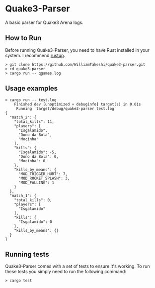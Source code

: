 # Quake3-Parser

A basic parser for Quake3 Arena logs.

## How to Run

Before running Quake3-Parser, you need to have Rust installed in your system. I recommend [rustup](https://rustup.rs/).

```
> git clone https://github.com/WilliamTakeshi/quake3-parser.git
> cd quake3-parser
> cargo run -- qgames.log
```


## Usage examples

```
> cargo run -- test.log
    Finished dev [unoptimized + debuginfo] target(s) in 0.01s
     Running `target/debug/quake3-parser test.log`
{
  "match_2": {
    "total_kills": 11,
    "players": [
      "Isgalamido",
      "Dono da Bola",
      "Mocinha"
    ],
    "kills": {
      "Isgalamido": -5,
      "Dono da Bola": 0,
      "Mocinha": 0
    },
    "kills_by_means": {
      "MOD_TRIGGER_HURT": 7,
      "MOD_ROCKET_SPLASH": 3,
      "MOD_FALLING": 1
    }
  },
  "match_1": {
    "total_kills": 0,
    "players": [
      "Isgalamido"
    ],
    "kills": {
      "Isgalamido": 0
    },
    "kills_by_means": {}
  }
}
```

## Running tests

Quake3-Parser comes with a set of tests to ensure it's working. To run these tests you simply need to run
the following command:

```
> cargo test
```

